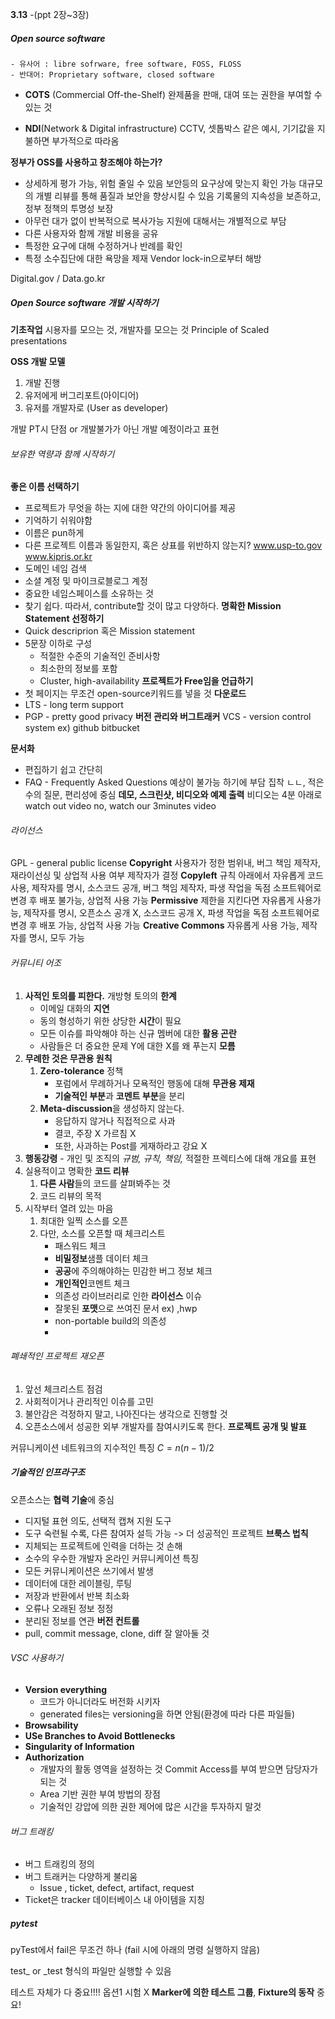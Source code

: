
**3.13**
-(ppt 2장~3장)


##### Open source software
	- 유사어 : libre sofrware, free software, FOSS, FLOSS
	- 반대어: Proprietary software, closed software


- **COTS** (Commercial Off-the-Shelf)
	완제품을 판매, 대여 또는 권한을 부여할 수 있는 것

- **NDI**(Network & Digital infrastructure)
	CCTV, 셋톱박스 같은 예시, 기기값을 지불하면 부가적으로 따라옴


**정부가 OSS를 사용하고 창조해야 하는가?**
- 상세하게 평가 가능, 위험 줄일 수 있음
	보안등의 요구상에 맞는지 확인 가능
	대규모의 개별 리뷰를 통해 품질과 보안을 향상시킬 수 있음
	기록물의 지속성을 보존하고, 정부 정책의 투명성 보장
- 아무런 대가 없이 반복적으로 복사가능
	지원에 대해서는 개별적으로 부담
- 다른 사용자와 함께 개발 비용을 공유
- 특정한 요구에 대해 수정하거나 반례를 확인
- 특정 소수집단에 대한 욕망을 제재
	Vendor lock-in으로부터 해방

Digital.gov / Data.go.kr

##### Open Source software 개발 시작하기
**기초작업**
	시용자를 모으는 것, 개발자를 모으는 것
	Principle of Scaled presentations

**OSS 개발 모델**
1. 개발 진행
2. 유저에게 버그리포트(아이디어) 
3. 유저를 개발자로 (User as developer)

개발 PT시 단점 or 개발불가가 아닌 개발 예정이라고 표현

###### 보유한 역량과 함께 시작하기
**좋은 이름 선택하기**
- 프로젝트가 무엇을 하는 지에 대한 약간의 아이디어를 제공
- 기억하기 쉬워야함
- 이름은 pun하게
- 다른 프로젝트 이름과 동일한지, 혹은 상표를 위반하지 않는지?
	www.usp-to.gov
	www.kipris.or.kr
- 도메인 네임 검색
- 소셜 계정 및 마이크로블로그 계정
- 중요한 네임스페이스를 소유하는 것
- 찾기 쉽다. 따라서, contribute할 것이 많고 다양하다.
**명확한 Mission Statement 선정하기**
- Quick descriprion 혹은 Mission statement
- 5문장 이하로 구성
	- 적절한 수준의 기술적인 준비사항
	- 최소한의 정보를 포함
	- Cluster, high-availability
**프로젝트가 Free임을 언급하기**
- 첫 페이지는 무조건 open-source키워드를 넣을 것 
**다운로드** 
- LTS - long term support
- PGP - pretty good privacy
**버전 관리와 버그트래커**
VCS - version control system ex) github bitbucket

**문서화**
- 편집하기 쉽고 간단히
- FAQ - Frequently Asked Questions 
	예상이 불가능 하기에 부담 집착 ㄴㄴ, 적은 수의 질문, 편리성에 중심
**데모, 스크린샷, 비디오와 예제 출력**
	비디오는 4분 아래로
	watch out video no, watch our 3minutes video


###### 라이선스
GPL - general public license
**Copyright**
	사용자가 정한 범위내, 버그 책임 제작자, 재라이선싱 및 상업적 사용 여부 제작자가 결정
**Copyleft**
	규칙 아래에서 자유롭게 코드 사용, 제작자를 명시, 소스코드 공개, 버그 책임 제작자, 파생 작업을 독점 소프트웨어로 변경 후 배포 불가능,  상업적 사용 가능
**Permissive**
	제한을 지킨다면 자유롭게 사용가능, 제작자를 명시, 오픈소스 공개 X, 소스코드 공개 X, 파생 작업을 독점 소프트웨어로 변경 후 배포 가능,  상업적 사용 가능
**Creative Commons**
	자유롭게 사용 가능, 제작자를 명시, 모두 가능

###### 커뮤니티 어조
1. **사적인 토의를 피한다.**
	개방형 토의의 **한계**
	- 이메일 대화의 **지연**
	- 동의 형성하기 위한 상당한 **시간**이 필요
	- 모든 이슈를 파악해야 하는 신규 멤버에 대한 **활용 곤란**
	- 사람들은 더 중요한 문제 Y에 대한 X를 왜 푸는지 **모름**
2. **무례한 것은 무관용 원칙**
	1. **Zero-tolerance** 정책
		- 포럼에서 무례하거나 모욕적인 행동에 대해 **무관용 제재**
		- **기술적인 부분**과 **코멘트 부분**을 분리
	2. **Meta-discussion**을 생성하지 않는다.
		- 응답하지 않거나 직접적으로 사과
		- 결코, 주장 X 가르침 X
		- 또한, 사과하는 Post를 게재하라고 강요 X 
3. **행동강령**
		- 개인 및 조직의 *규범, 규칙, 책임,* 적절한 프렉티스에 대해 개요를 표현
4. 실용적이고 명확한 **코드 리뷰**
	1. **다른 사람**들의 코드를 살펴봐주는 것
	2. 코드 리뷰의 목적
5. 시작부터 열려 있는 마음
	1. 최대한 일찍 소스를 오픈
	2. 다만, 소스를 오픈할 때 체크리스트
		- 패스워드 체크
		- **비밀정보**샘플 데이터 체크
		- **공공**에 주의해야하는 민감한 버그 정보 체크
		- **개인적인**코멘트 체크
		- 의존성 라이브러리로 인한 **라이선스** 이슈
		- 잘못된 **포맷**으로 쓰여진 문서 ex) ,hwp
		- non-portable build의 의존성
		- 

###### 폐쇄적인 프로젝트 재오픈
1. 앞선 체크리스트 점검
2. 사회적이거나 관리적인 이슈를 고민
3. 불안감은 걱정하지 말고, 나아진다는 생각으로 진행할 것
4. 오픈소스에서 성공한 외부 개발자를 참여시키도록 한다.
**프로젝트 공개 및 발표**

커뮤니케이션 네트워크의 지수적인 특징 $C = n(n-1)/2$


##### 기술적인 인프라구조

오픈소스는 **협력 기술**에 중심
- 디지털 표현 의도, 선택적 캡쳐 지원 도구
- 도구 숙련될 수록, 다른 참여자 설득 가능 -> 더 성공적인 프로젝트
**브룩스 법칙**
- 지체되는 프로젝트에 인력을 더하는 것 손해
- 소수의 우수한 개발자
온라인 커뮤니케이션 특징
- 모든 커뮤니케이션은 쓰기에서 발생
- 데이터에 대한 레이블링, 루팅
- 저장과 반환에서 반복 최소화
- 오류나 오래된 정보 정정
- 분리된 정보를 연관
**버전 컨트롤**
- pull, commit message, clone, diff 잘 알아둘 것
###### VSC 사용하기
- **Version everything**
	- 코드가 아니더라도 버전화 시키자
	- generated files는 versioning을 하면 안됨(환경에 따라 다른 파일들)
- **Browsability**
- **USe Branches to Avoid Bottlenecks**
- **Singularity of Information**
- **Authorization**
	- 개발자의 활동 영역을 설정하는 것
		Commit Access를 부여 받으면 담당자가 되는 것
	- Area 기반 권한 부여 방법의 장점
	- 기술적인 강압에 의한 권한 제어에 많은 시간을 투자하지 말것
###### 버그 트래킹
- 버그 트래킹의 정의
- 버그 트래커는 다양하게 불리움
	- Issue , ticket, defect, artifact, request
- Ticket은 tracker 데이터베이스 내 아이템을 지칭

##### pytest
pyTest에서 fail은 무조건 하나 (fail 시에 아래의 명령 실행하지 않음)

test_ or  \_test 형식의 파일만 실행할 수 있음


테스트 자체가 다 중요!!!!
옵션1 시험 X 
**Marker에 의한 테스트 그룹**,  **Fixture의 동작**  중요!